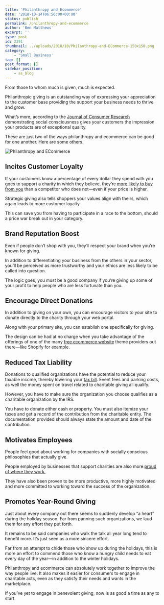 ```yaml
---
title: 'Philanthropy and Ecommerce'
date: '2018-10-14T06:56:00+00:00'
status: publish
permalink: /philanthropy-and-ecommerce
author: 'Ben Matthews'
excerpt: ''
type: post
id: 2391
thumbnail: ../uploads/2018/10/Philanthropy-and-ECommerce-150x150.png
category:
    - 'Small Business'
tag: []
post_format: []
sidebar_position:
    - as_blog
---
```

<span style="font-weight: 400;">From those to whom much is given, much is expected. </span>

<span style="font-weight: 400;">Philanthropic giving is an outstanding way of expressing your appreciation to the customer base providing the support your business needs to thrive and grow. </span>

<span style="font-weight: 400;">What’s more, according to the [Journal of Consumer Research](https://www.jstor.org/stable/10.1086/209515?seq=1#metadata_info_tab_contents) demonstrating social consciousness gives your customers the impression your products are of exceptional quality. </span>

<span style="font-weight: 400;">These are just two of the ways philanthropy and ecommerce can be good for one another. </span><span style="font-weight: 400;">Here are some others.</span>

![Philanthropy and ECommerce](../uploads/2018/10/Philanthropy-and-ECommerce.png)

**Incites Customer Loyalty**
----------------------------

<span style="font-weight: 400;">If your customers know a percentage of every dollar they spend with you goes to support a charity in which they believe, they’re </span>[<span style="font-weight: 400;">more likely to buy from you</span>](https://medium.com/ama-marketing-news/how-being-more-charitable-can-enhance-customer-loyalty-sales-and-the-brand-d555d037a12b)<span style="font-weight: 400;"> than a competitor who does not—even if your price is higher. </span>

<span style="font-weight: 400;">Strategic giving also tells shoppers your values align with theirs, which again leads to more customer loyalty. </span>

<span style="font-weight: 400;">This can save you from having to participate in a race to the bottom, should a price war break out in your category. </span>

**Brand Reputation Boost**
--------------------------

<span style="font-weight: 400;">Even if people don’t shop with you, they’ll respect your brand when you’re known for giving. </span>

<span style="font-weight: 400;">In addition to differentiating your business from the others in your sector, you’ll be perceived as more trustworthy and your ethics are less likely to be called into question. </span>

<span style="font-weight: 400;">The logic goes, you must be a good company if you’re giving up some of your profit to help people who are less fortunate than you.</span>

**Encourage Direct Donations**
------------------------------

<span style="font-weight: 400;">In addition to giving on your own, you can encourage visitors to your site to donate directly to the charity through your web portal. </span>

<span style="font-weight: 400;">Along with your primary site, you can establish one specifically for giving. </span>

<span style="font-weight: 400;">The design can be had at no charge when you take advantage of the offerings of one of the many </span>[<span style="font-weight: 400;">free ecommerce website</span>](https://themes.shopify.com)<span style="font-weight: 400;"> theme providers out there—like Shopify for example.</span>

**Reduced Tax Liability**
-------------------------

<span style="font-weight: 400;">Donations to qualified organizations have the potential to reduce your taxable income, thereby lowering your </span>[<span style="font-weight: 400;">tax bill</span>](https://benrmatthews.com/register-freelance-consulting-business-uk-quickly-cheaply-legally/)<span style="font-weight: 400;">. </span><span style="font-weight: 400;">Event fees and parking costs, as well the money spent on travel related to charitable giving all qualify. </span>

<span style="font-weight: 400;">However, you have to make sure the organization you choose qualifies as a charitable organization by the IRS. </span>

<span style="font-weight: 400;">You have to donate either cash or property. You must also itemize your taxes and get a record of the contribution from the charitable entity. The documentation provided should always state the amount and date of the contribution.</span>

**Motivates Employees**
-----------------------

<span style="font-weight: 400;">People feel good about working for companies with socially conscious philosophies that actually give. </span>

<span style="font-weight: 400;">People employed by businesses that support charities are also more </span>[<span style="font-weight: 400;">proud of where they work.</span>](https://www.triplepundit.com/2014/04/corporate-philanthropy-key-employee-engagement/)

<span style="font-weight: 400;">They have also been proven to be more productive, more highly motivated and more committed to working toward the success of the organization. </span>

**Promotes Year-Round Giving**
------------------------------

<span style="font-weight: 400;">Just about every company out there seems to suddenly develop “a heart” during the holiday season. Far from panning such organizations, we laud them for any effort they put forth. </span>

<span style="font-weight: 400;">It remains to be said companies who walk the talk all year long tend to benefit more. It’s just seen as a more sincere effort. </span>

<span style="font-weight: 400;">Far from an attempt to chide those who show up during the holidays, this is more an effort to commend those who know a hungry child needs to eat every day of the year—in addition to the winter holidays. </span>

<span style="font-weight: 400;">Philanthropy and ecommerce can absolutely work together to improve the way people live. It also makes it easier for consumers to engage in charitable acts, even as they satisfy their needs and wants in the marketplace. </span>

<span style="font-weight: 400;">If you’ve yet to engage in benevolent giving, now is as good a time as any to start. </span>